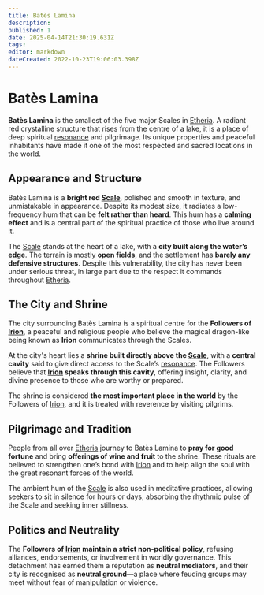 ```yaml
---
title: Batès Lamina
description: 
published: 1
date: 2025-04-14T21:30:19.631Z
tags: 
editor: markdown
dateCreated: 2022-10-23T19:06:03.398Z
---
```


# Batès Lamina

**Batès Lamina** is the smallest of the five major Scales in [Etheria](/etheria.md). A radiant red crystalline structure that rises from the centre of a lake, it is a place of deep spiritual [resonance](/structure/mechanic/resonance.md) and pilgrimage. Its unique properties and peaceful inhabitants have made it one of the most respected and sacred locations in the world.

## Appearance and Structure

Batès Lamina is a **bright red [Scale](/location/scale.md)**, polished and smooth in texture, and unmistakable in appearance. Despite its modest size, it radiates a low-frequency hum that can be **felt rather than heard**. This hum has a **calming effect** and is a central part of the spiritual practice of those who live around it.

The [Scale](/location/scale.md) stands at the heart of a lake, with a **city built along the water’s edge**. The terrain is mostly **open fields**, and the settlement has **barely any defensive structures**. Despite this vulnerability, the city has never been under serious threat, in large part due to the respect it commands throughout [Etheria](/etheria.md).

## The City and Shrine

The city surrounding Batès Lamina is a spiritual centre for the **Followers of [Irion](/being/deity/irion.md)**, a peaceful and religious people who believe the magical dragon-like being known as **Irion** communicates through the Scales.

At the city's heart lies a **shrine built directly above the [Scale](/location/scale.md)**, with a **central cavity** said to give direct access to the Scale’s [resonance](/structure/mechanic/resonance.md). The Followers believe that **[Irion](/being/deity/irion.md) speaks through this cavity**, offering insight, clarity, and divine presence to those who are worthy or prepared.

The shrine is considered **the most important place in the world** by the Followers of [Irion](/being/deity/irion.md), and it is treated with reverence by visiting pilgrims.

## Pilgrimage and Tradition

People from all over [Etheria](/etheria.md) journey to Batès Lamina to **pray for good fortune** and bring **offerings of wine and fruit** to the shrine. These rituals are believed to strengthen one’s bond with [Irion](/being/deity/irion.md) and to help align the soul with the great resonant forces of the world.

The ambient hum of the [Scale](/location/scale.md) is also used in meditative practices, allowing seekers to sit in silence for hours or days, absorbing the rhythmic pulse of the Scale and seeking inner stillness.

## Politics and Neutrality

The **Followers of [Irion](/being/deity/irion.md) maintain a strict non-political policy**, refusing alliances, endorsements, or involvement in worldly governance. This detachment has earned them a reputation as **neutral mediators**, and their city is recognised as **neutral ground**—a place where feuding groups may meet without fear of manipulation or violence.
